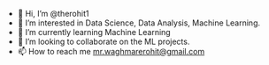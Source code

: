 - 👋 Hi, I’m @therohit1
- 👀 I’m interested in Data Science, Data Analysis, Machine Learning.
- 🌱 I’m currently learning Machine Learning
- 💞️ I’m looking to collaborate on the ML projects.
- 📫 How to reach me mr.waghmarerohit@gmail.com

<!---
therohit1/therohit1 is a ✨ special ✨ repository because its `README.md` (this file) appears on your GitHub profile.
You can click the Preview link to take a look at your changes.
--->
